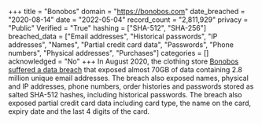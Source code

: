 +++
title = "Bonobos"
domain = "https://bonobos.com"
date_breached = "2020-08-14"
date = "2022-05-04"
record_count = "2,811,929"
privacy = "Public"
Verified = "True"
hashing = ["SHA-512", "SHA-256"]
breached_data = ["Email addresses", "Historical passwords", "IP addresses", "Names", "Partial credit card data", "Passwords", "Phone numbers", "Physical addresses", "Purchases"]
categories = []
acknowledged = "No"
+++
In August 2020, the clothing store <a href="https://www.bleepingcomputer.com/news/security/bonobos-clothing-store-suffers-a-data-breach-hacker-leaks-70gb-database/" target="_blank" rel="noopener">Bonobos suffered a data breach</a> that exposed almost 70GB of data containing 2.8 million unique email addresses. The breach also exposed names, physical and IP addresses, phone numbers, order histories and passwords stored as salted SHA-512 hashes, including historical passwords. The breach also exposed partial credit card data including card type, the name on the card, expiry date and the last 4 digits of the card.
